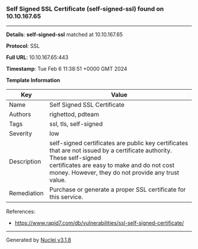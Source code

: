 ### Self Signed SSL Certificate (self-signed-ssl) found on 10.10.167.65

----
**Details**: **self-signed-ssl** matched at 10.10.167.65

**Protocol**: SSL

**Full URL**: 10.10.167.65:443

**Timestamp**: Tue Feb 6 11:38:51 +0000 GMT 2024

**Template Information**

| Key | Value |
| --- | --- |
| Name | Self Signed SSL Certificate |
| Authors | righettod, pdteam |
| Tags | ssl, tls, self-signed |
| Severity | low |
| Description | self-signed certificates are public key certificates that are not issued by a certificate authority. These self-signed<br>certificates are easy to make and do not cost money. However, they do not provide any trust value.<br> |
| Remediation | Purchase or generate a proper SSL certificate for this service.<br> |

References: 
- https://www.rapid7.com/db/vulnerabilities/ssl-self-signed-certificate/

----

Generated by [Nuclei v3.1.8](https://github.com/projectdiscovery/nuclei)